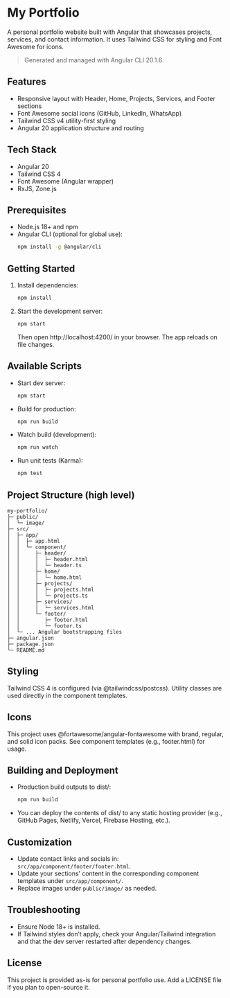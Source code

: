 # My Portfolio

A personal portfolio website built with Angular that showcases projects, services, and contact information. It uses Tailwind CSS for styling and Font Awesome for icons.

> Generated and managed with Angular CLI 20.1.6.

## Features
- Responsive layout with Header, Home, Projects, Services, and Footer sections
- Font Awesome social icons (GitHub, LinkedIn, WhatsApp)
- Tailwind CSS v4 utility-first styling
- Angular 20 application structure and routing

## Tech Stack
- Angular 20
- Tailwind CSS 4
- Font Awesome (Angular wrapper)
- RxJS, Zone.js

## Prerequisites
- Node.js 18+ and npm
- Angular CLI (optional for global use):
  ```bash
  npm install -g @angular/cli
  ```

## Getting Started
1. Install dependencies:
   ```bash
   npm install
   ```
2. Start the development server:
   ```bash
   npm start
   ```
   Then open http://localhost:4200/ in your browser. The app reloads on file changes.

## Available Scripts
- Start dev server:
  ```bash
  npm start
  ```
- Build for production:
  ```bash
  npm run build
  ```
- Watch build (development):
  ```bash
  npm run watch
  ```
- Run unit tests (Karma):
  ```bash
  npm test
  ```

## Project Structure (high level)
```
my-portfolio/
├─ public/
│  └─ image/
├─ src/
│  ├─ app/
│  │  ├─ app.html
│  │  └─ component/
│  │     ├─ header/
│  │     │  ├─ header.html
│  │     │  └─ header.ts
│  │     ├─ home/
│  │     │  └─ home.html
│  │     ├─ projects/
│  │     │  ├─ projects.html
│  │     │  └─ projects.ts
│  │     ├─ services/
│  │     │  └─ services.html
│  │     └─ footer/
│  │        ├─ footer.html
│  │        └─ footer.ts
│  └─ ... Angular bootstrapping files
├─ angular.json
├─ package.json
└─ README.md
```

## Styling
Tailwind CSS 4 is configured (via @tailwindcss/postcss). Utility classes are used directly in the component templates.

## Icons
This project uses @fortawesome/angular-fontawesome with brand, regular, and solid icon packs. See component templates (e.g., footer.html) for usage.

## Building and Deployment
- Production build outputs to dist/:
  ```bash
  npm run build
  ```
- You can deploy the contents of dist/ to any static hosting provider (e.g., GitHub Pages, Netlify, Vercel, Firebase Hosting, etc.).

## Customization
- Update contact links and socials in: `src/app/component/footer/footer.html`.
- Update your sections’ content in the corresponding component templates under `src/app/component/`.
- Replace images under `public/image/` as needed.

## Troubleshooting
- Ensure Node 18+ is installed.
- If Tailwind styles don’t apply, check your Angular/Tailwind integration and that the dev server restarted after dependency changes.

## License
This project is provided as-is for personal portfolio use. Add a LICENSE file if you plan to open-source it.
